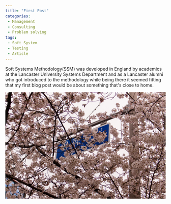 ```yaml
---
title: "First Post"
categories:
 - Management
 - Consulting
 - Problem solving
tags:
 - Soft System
 - Testing
 - Article
---
```


Soft Systems Methodology(SSM) was developed in England by academics at the Lancaster University Systems Department and as a Lancaster alumni who got introduced to the methodology while being there it seemed fitting that my first blog post would be about something that's close to home.

![Korean Moonlight](/assets/images/SMM_Background.jpg "Sensing a summer breeze")